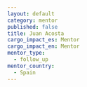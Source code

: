 ```yaml
---
layout: default
category: mentor
published: false
title: Juan Acosta
cargo_impact_es: Mentor
cargo_impact_en: Mentor
mentor_type: 
  - follow_up
mentor_country: 
  - Spain
---
```



